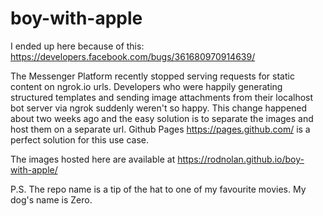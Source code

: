 # boy-with-apple

I ended up here because of this: https://developers.facebook.com/bugs/361680970914639/

The Messenger Platform recently stopped serving requests for static content on ngrok.io urls. Developers who were happily generating structured templates and sending image attachments from their localhost bot server via ngrok suddenly weren't so happy. This change happened about two weeks ago and the easy solution is to separate the images and host them on a separate url. Github Pages https://pages.github.com/ is a perfect solution for this use case.

The images hosted here are available at https://rodnolan.github.io/boy-with-apple/

P.S. The repo name is a tip of the hat to one of my favourite movies. My dog's name is Zero.

